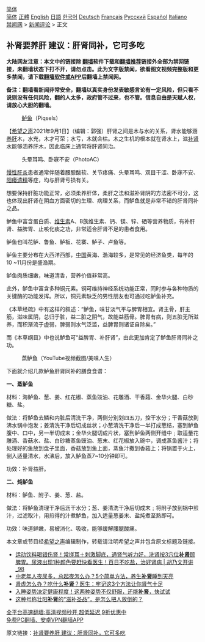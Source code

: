  <!-- 面包屑导航 --> <div class="breadcrumb"><!-- GTranslate: https://gtranslate.io/ -->  <div class="switcher notranslate">  <div class="selected">  <a href="#" onclick="return false;"> 简体</a>  </div>  <div class="option">  <a href="https://www.bannedbook.org" onclick="doGTranslate('zh-CN|zh-CN');jQuery('div.switcher div.selected a').html(jQuery(this).html());return false;" title="简体中文" class="nturl selected"> 简体</a>  <a href="https://www.bannedbook.org/zh-tw/" onclick="doGTranslate('zh-CN|zh-TW');jQuery('div.switcher div.selected a').html(jQuery(this).html());return false;" title="繁體中文" class="nturl"> 正體</a>  <a href="https://www.bannedbook.org/en/" onclick="doGTranslate('zh-CN|en');jQuery('div.switcher div.selected a').html(jQuery(this).html());return false;" title="English" class="nturl"> English</a>  <a href="https://www.bannedbook.org/ja/" onclick="doGTranslate('zh-CN|ja');jQuery('div.switcher div.selected a').html(jQuery(this).html());return false;" title="日本語" class="nturl"> 日語</a>  <a href="https://www.bannedbook.org/ko/" onclick="doGTranslate('zh-CN|ko');jQuery('div.switcher div.selected a').html(jQuery(this).html());return false;" title="한국어" class="nturl"> 한국어</a>  <a href="https://www.bannedbook.org/de/" onclick="doGTranslate('zh-CN|de');jQuery('div.switcher div.selected a').html(jQuery(this).html());return false;" title="Deutsch" class="nturl"> Deutsch</a>  <a href="https://www.bannedbook.org/fr/" onclick="doGTranslate('zh-CN|fr');jQuery('div.switcher div.selected a').html(jQuery(this).html());return false;" title="Français" class="nturl"> Français</a>  <a href="https://www.bannedbook.org/ru/" onclick="doGTranslate('zh-CN|ru');jQuery('div.switcher div.selected a').html(jQuery(this).html());return false;" title="Русский" class="nturl"> Русский</a>  <a href="https://www.bannedbook.org/es/" onclick="doGTranslate('zh-CN|es');jQuery('div.switcher div.selected a').html(jQuery(this).html());return false;" title="Español" class="nturl"> Español</a>  <a href="https://www.bannedbook.org/it/" onclick="doGTranslate('zh-CN|it');jQuery('div.switcher div.selected a').html(jQuery(this).html());return false;" title="Italiano" class="nturl"> Italiano</a>  </div>  </div>      <div class='breadcrumb-sub'><!-- Breadcrumb NavXT 6.3.0 --> <a href="https://www.bannedbook.org/" class="home">禁闻网</a> &gt; <a href="https://www.bannedbook.org/bnews/comments/" class="category">新闻评论</a> &gt; 正文</div></div><h2>补肾要养肝 建议：肝肾同补，它可多吃</h2> <p class="notice"><b>大陆网友注意：本文中的链接除 <a href="https://github.com/bannedbook/fanqiang" >翻墙</a>软件下载和<a href="https://github.com/killgcd/justmysocks/blob/master/README.md">翻墙推荐</a>链接外全部为禁网链接，未翻墙状态下打不开，请勿点击。此为文字版禁闻，欲看图文视频完整版和更多禁闻，请下载<a href="https://github.com/bannedbook/fanqiang">翻墙软件或APP</a>后翻墙上禁闻网。</p><p>备注：翻墙看新闻非常安全，翻墙以真实身份发表敏感言论有一定风险，但只看不说则没有任何风险，翻的人太多，政府管不过来，也不管。信息自由是天赋人权，请放心大胆的翻墙。</b></p>  <div class="entry"> <figure> <p><figcaption><a href="https://www.bannedbook.org/bnews/tag/%E9%B2%88%E9%B1%BC/" class="st_tag internal_tag" rel="tag" title="标签 鲈鱼 下的日志">鲈鱼</a>（Piqsels） </figcaption></figure> <p>【<span class='wp_keywordlink_affiliate'><a href="https://www.soundofhope.org" title="希望之声" target="_blank">希望之声</a></span>2021年9月1日】（编辑：郭强）肝肾之间是木与水的关系，肾水能够涵<a href="https://www.bannedbook.org/bnews/tag/%E5%85%BB%E8%82%9D/" class="st_tag internal_tag" rel="tag" title="标签 养肝 下的日志">养肝</a>木，水充，木才可荣；水亏，木就会枯。木之生机的根本就在肾水上，滋<a href="https://www.bannedbook.org/bnews/tag/%e8%a1%a5%e8%82%be/" class="st_tag internal_tag" rel="tag" title="标签 补肾 下的日志">补肾</a>水能够涵养肝木，因此临床上通常将肝肾同治。</p> <figure><figcaption>头晕耳鸣、卧寐不安（PhotoAC）</figcaption></figure> <p><a href="https://www.bannedbook.org/bnews/tag/%e6%85%a2%e6%80%a7%e8%82%9d%e7%82%8e/" class="st_tag internal_tag" rel="tag" title="标签 慢性肝炎 下的日志">慢性肝炎</a>患者通常伴随着腰膝酸软、关节疼痛、头晕耳鸣、双目干涩、卧寐不安、<a href="https://www.bannedbook.org/bnews/tag/%e9%98%b3%e7%97%bf/" class="st_tag internal_tag" rel="tag" title="标签 阳痿 下的日志">阳痿</a><a href="https://www.bannedbook.org/bnews/tag/%e9%81%97%e7%b2%be/" class="st_tag internal_tag" rel="tag" title="标签 遗精 下的日志">遗精</a>等症，均与肝肾亏损有关。</p> <p>想要保持肝脏功能正常，必须柔养肝体，柔肝之法和滋补肾阴的方法密不可分，这也体现出肝肾在阴血方面密切的生理、病理关系，而鲈鱼就是非常不错的肝肾同补之品。</p> <p>鲈鱼中富含蛋白质、<a href="https://www.bannedbook.org/bnews/tag/%E7%BB%B4%E7%94%9F%E7%B4%A0/" class="st_tag internal_tag" rel="tag" title="标签 维生素 下的日志">维生素</a>A、B族维生素、钙、镁、锌、硒等营养物质，有补肝肾、益脾胃、止咳化痰之功，非常适合肝肾不足的患者食用。</p> <p>鲈鱼也叫花鲈、鲁鱼、鲈板、花寨、鲈子、卢鱼等。</p>  <p>鲈鱼主要分布在大西洋西部，<span class='wp_keywordlink_affiliate'><a href="https://www.bannedbook.org/" title="中国" target="_blank">中国</a></span>黄海、渤海较多，是常见的经济鱼类，每年的10 ~11月份是盛渔期。</p> <p>鲈鱼肉质细嫩，味道清香，营养价值非常高。</p> <p>此外，鲈鱼中富含多种铜元素。铜可维持神经系统功能正常，同时参与各种物质的关键酶的功能发挥。所以，铜元素缺乏的男性朋友也可通过吃鲈鱼补充。</p> <p>《本草经疏》中有这样的叙述：“鲈鱼，味甘淡气平与脾胃相宜。肾主骨，肝主筋，滋味属阴，总归于脏，益二脏之阴气，故能益筋骨。脾胃有病，则五脏无所滋养，而积渐流于虚弱，脾弱则水气泛滥，益脾胃则诸证自除矣。”</p> <p>而《本草纲目》中也说鲈鱼可“益脾胃、补肝肾”，由此更加肯定了鲈鱼肝肾同补之功。</p>  <figure><figcaption>蒸鲈鱼（YouTube视频截图/美味人生）</figcaption></figure> <p>下面就介绍几款鲈鱼肝肾同补的膳食食谱：</p> <p><strong>一、蒸鲈鱼</strong></p> <p>材料：海鲈鱼、葱、姜、红花椒、蒸鱼豉油、花雕酒、干香菇、金华火腿、白砂糖、盐。</p> <p>做法：将鲈鱼去鳞和内脏后清洗干净，两侧分别划四五刀，控干水分；干香菇放到沸水锅中泡发；姜清洗干净后切成丝状；小葱清洗干净后一半打成葱结，塞到鲈鱼腹中、口中，另一半切成末；金华火腿切成片状，塞到鲈鱼两侧开缝中﹔取适量花雕酒、香菇水、盐、白砂糖蒸鱼豉油、葱末、红花椒放入碗中，调成蒸鱼酱汁；将处理好的鱼放到盘子里面，香菇放到鱼上面，蒸鱼汁撒到香菇上；将锅置于火上，倒入适量清水，水沸后，放入鲈鱼蒸7~10分钟即可。</p> <p>功效：补肾益肝。</p>  <p><strong>二、炖鲈鱼</strong></p> <p>材料：鲈鱼、附子、姜、葱、盐。</p> <p>做法：将鲈鱼清理干净后沥干水分；葱、姜清洗干净后切成末﹔将附子放到锅中煎汁，过滤取汁，用煎得的汁煮鲈鱼，加入适量葱姜末、盐炖煮至熟即可。</p> <p>功效：味道鲜嫩，易被消化、吸收，能够缓解腰腿酸痛。</p> <p>本文章或节目经<a href="https://www.bannedbook.org/bnews/tag/%e5%b8%8c%e6%9c%9b%e4%b9%8b%e5%a3%b0/" class="st_tag internal_tag" rel="tag" title="标签 希望之声 下的日志">希望之声</a>编辑制作，转载请注明希望之声并包含原文标题及链接。 </p>  <ul class='op-related-articles' title='相关阅读'> <li><a href='https://www.bannedbook.org/bnews/bannedvideo/20210813/1605243.html' target='_blank'>运动饮料喝错伤肾！常搓耳＋刺激脚底，通肾气听力好，洗肾按3穴位<b>补肾</b>顾脾胃。尿液出现1种颜色要赶快看医生！百日不吃盐，治好肾病 | 胡乃文开讲_98</a></li> <li><a href='https://www.bannedbook.org/bnews/health/20210807/1601814.html' target='_blank'>中老年人夜尿多，总起夜怎么办？5个简单方法，养生<b>补肾</b>睡到天亮</a></li> <li><a href='https://www.bannedbook.org/bnews/health/20210807/1601766.html' target='_blank'>肾虚怎么办？吃什么<b>补肾</b>？医生：牢记这3个方法让你肾气十足</a></li> <li><a href='https://www.bannedbook.org/bnews/health/20210714/1586616.html' target='_blank'>入睡姿势决定健康程度！这两种姿势不仅舒服，还能<b>补肾</b>，快试试</a></li> <li><a href='https://www.bannedbook.org/bnews/health/20210703/1579468.html' target='_blank'>这种号称壮阳<b>补肾</b>的“滋补圣品”，是怎么把人放倒的？</a></li> </ul> <p class="texttj"> <a href="https://github.com/bannedbook/fanqiang/wiki/V2ray%E6%9C%BA%E5%9C%BA" target="_blank">全平台高速翻墙:高清视频秒开,超低延迟,9折优惠中</a><br/> <a href="https://github.com/bannedbook/fanqiang/wiki/%E7%A6%81%E9%97%BB%E7%BD%91%E5%AE%89%E5%8D%93%E7%BF%BB%E5%A2%99%E6%96%B0%E9%97%BBAPP" target="_blank">免费PC翻墙、安卓VPN翻墙APP</a></p><p>原文链接：<a class="src_link"  href="https://www.soundofhope.org/post/537599" target="_blank">补肾要养肝 建议：肝肾同补，它可多吃</a></p><a name='sharetosocial'></a>  <div style="margin-bottom:5px;padding-bottom:5px;clear:both"> <div id="archive-pix-1" class="banner-ads"> <!-- AuctionX Display platform tag START --> <div id="26318x728x90x621x_ADSLOT2" clicktrack="%%CLICK_URL_ESC%%"></div> <!-- AuctionX Display platform tag END --> </div> <div id="archive-pix-2" class="banner-ads"> <!-- AuctionX Display platform tag START --> <div id="26315x300x250x621x_ADSLOT2" clicktrack="%%CLICK_URL_ESC%%"></div> <!-- AuctionX Display platform tag END --> </div> </div>  <div id="archive-pix-1" class="banner-ads"> <!-- AuctionX Display platform tag START --> <div id="26318x728x90x621x_ADSLOT3" clicktrack="%%CLICK_URL_ESC%%"></div> <!-- AuctionX Display platform tag END --> </div> </div><!--END ENTRY--> 
